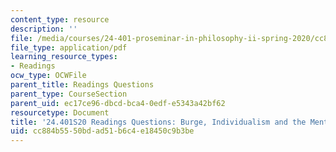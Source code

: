 ```yaml
---
content_type: resource
description: ''
file: /media/courses/24-401-proseminar-in-philosophy-ii-spring-2020/cc884b5550bdad51b6c4e18450c9b3be_MIT24_401S20_Questions12.pdf
file_type: application/pdf
learning_resource_types:
- Readings
ocw_type: OCWFile
parent_title: Readings Questions
parent_type: CourseSection
parent_uid: ec17ce96-dbcd-bca4-0edf-e5343a42bf62
resourcetype: Document
title: '24.401S20 Readings Questions: Burge, Individualism and the Mental'
uid: cc884b55-50bd-ad51-b6c4-e18450c9b3be
---
```

